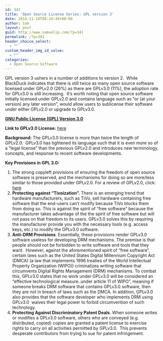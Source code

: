 ```yaml
---
id: 341
title: 'Open Source License Series: GPL version 3'
date: 2014-11-10T08:24:49+00:00
author: Sam
layout: post
guid: http://www.samuelip.com/?p=341
permalink: /?p=341
header_choice_select:
  - ""
custom_header_img_id_value:
  - ""
categories:
  - Open Source Software
---
```

GPL version 3 ushers in a number of additions to version 2.  While BlackDuck indicates that there is still twice as many open source software licensed under GPLv2.0 (26%) as there are GPLv3.0 (11%), the adoption rate for GPLv3.0 is still increasing.  It&#8217;s worth noting that open source software initially licensed under GPLv2.0 and contains language such as &#8220;or (at your version) any later version&#8221;, would allow users to sublicense their software under either GPLv2.0 or upgrade to GPLv3.0.

<span style="text-decoration: underline;"><strong>GNU Public License (GPL) Version 3.0</strong></span>

**Link to GPLv3.0 License:** [here](http://www.gnu.org/copyleft/gpl.html)

**Background:** The GPLv3.0 license is more than twice the length of GPLv2.0.  GPLv3.0 has tightened its language such that it is even more so of a &#8220;legal license&#8221; than the previous GPLv2.0 and introduces new terminology, concepts, and response to recent software developments.

**Key Provisions in GPL 3.0:**

  1. The strong copyleft provisions of ensuring the freedom of open source software is preserved, and the mechanisms for doing so are more/less similar to those provided under GPLv2.0. For a review of GPLv2.0, click: [here](http://www.samuelip.com/?p=336 "Open Source Licenses Series: GPL version 2")
  2. **Protecting against &#8220;Tivoization&#8221;.** There is an emerging trend that hardware manufacturers, such as TiVo, sell hardware containing free software that the end-users can&#8217;t modify because TiVo blocks them from doing so. This is against the spirit of &#8220;free software&#8221; because the manufacturer takes advantage of the the spirit of free software but will not pass on that freedom to its users. GPLv3.0 solves this by requiring the manufacturer provide you with the necessary tools (e.g. access keys, etc.) to modify the GPLv3.0 software.
  3. **Anti-DRM Provisions**. Essentially, these provisions render GPLv3.0 software useless for developing DRM mechanisms. The premise is that people should not be forbidden to write software and tools that they want.  However, against the aforementioned spirit of &#8220;free software&#8221;, certain laws such as the United States Digital Millennium Copyright Act (DMCA) (a law that implements 1996 treaties of the World Intellectual Property Organization (WIPO)) criminalizes writing software that circumvents Digital Rights Management (DRM) mechanisms. To combat this, GPLv3.0 states that no work under GPLv3.0 will be considered an &#8220;effective technological measure..under article 11 of WIPO&#8221;, meaning if someone breaks DRM software that contains GPLv3.0 software, then they are not in breach of laws such as the DMCA. In addition, GPLv3.0 also provides that the software developer who implements DRM using GPLv3.0  waives their legal power to forbid circumvention of such technology.
  4. **Protecting Against Discriminatory Patent Deals**. When someone writes or modifies a GPLv3.0 software, others who are conveyed (e.g. distributed, copied) copies are granted a patent license to exercise rights to carry on all activities permitted by GPLv3.0.  This prevents desperate contributors from trying to sue for patent infringement.

&nbsp;